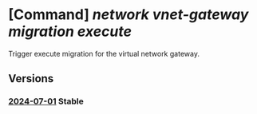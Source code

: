# [Command] _network vnet-gateway migration execute_

Trigger execute migration for the virtual network gateway.

## Versions

### [2024-07-01](/Resources/mgmt-plane/L3N1YnNjcmlwdGlvbnMve30vcmVzb3VyY2Vncm91cHMve30vcHJvdmlkZXJzL21pY3Jvc29mdC5uZXR3b3JrL3ZpcnR1YWxuZXR3b3JrZ2F0ZXdheXMve30vZXhlY3V0ZW1pZ3JhdGlvbg==/2024-07-01.xml) **Stable**

<!-- mgmt-plane /subscriptions/{}/resourcegroups/{}/providers/microsoft.network/virtualnetworkgateways/{}/executemigration 2024-07-01 -->

